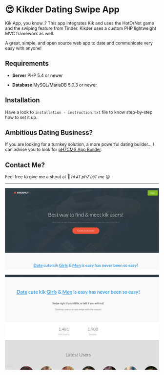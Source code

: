 # 😍 Kikder Dating Swipe App

Kik App, you know..? This app integrates Kik and uses the HotOrNot game and the swiping feature from Tinder.
Kikder uses a custom PHP lightweight MVC framework as well.

A great, simple, and open source web app to date and communicate very easy with anyone!


## Requirements

* **Server** PHP 5.4 or newer

* **Database** MySQL/MariaDB 5.0.3 or newer


## Installation

Have a look to `installation - instruction.txt` file to know step-by-step how to set it up.


## Ambitious Dating Business?

If you are looking for a turnkey solution, a more powerful dating builder... I can advise you to look for [pH7CMS App Builder](https://github.com/pH7Software/pH7-Social-Dating-CMS).


## Contact Me?

Feel free to give me a shout at 📮 *hi `AT` ph7 `D0T` me* 😊


---


![Homepage Kik Tinder Clone, Swipe Profiles](screenshots/kikornot.png)

![Homepage HotOrNot Clone - Profile Swipes](screenshots/kikornot-part2.png)



